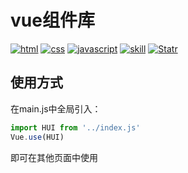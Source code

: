 # vue组件库

<p align="left">
  <a href="https://github.com/misty0304/day-interview/issues"><img src="https://img.shields.io/github/languages/top/badges/shields.svg?label=html" alt="html"></a>
  <a href="https://github.com/misty0304/day-interview/issues"><img src="https://img.shields.io/github/languages/top/badges/shields.svg?label=css" alt="css"></a>
<a href="https://github.com/misty0304/day-interview/issues"><img src="https://img.shields.io/github/languages/top/badges/shields.svg?label=javascript" alt="javascript"></a>
  <a href="https://github.com/misty0304/day-interview/issues"><img src="https://img.shields.io/github/languages/top/badges/shields.svg?label=skill" alt="skill"></a>
  <a href="https://github.com/misty0304/day-interview/stargazers"><img src="https://img.shields.io/redmine/plugin/stars/redmine_xlsx_format_issue_exporter.svg" alt="Statr"></a>
</p>

## 使用方式

在main.js中全局引入：

```javascript
import HUI from '../index.js'
Vue.use(HUI)
```

即可在其他页面中使用